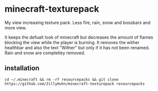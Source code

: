 # minecraft-texturepack
My view increasing texture pack. Less fire, rain, snow and bossbars and more view.

It keeps the defualt look of minecraft but decreases the amount of flames blocking the view while the player is burning.
It removes the wither healthbar and also the text "Wither" but only if it has not been renamed. Rain and snow are completley removed.

## installation

```
cd ~/.minecraft && rm -rf resourcepacks && git clone https://github.com/ZillyHuhn/minecraft-texturepack resourcepacks
```
